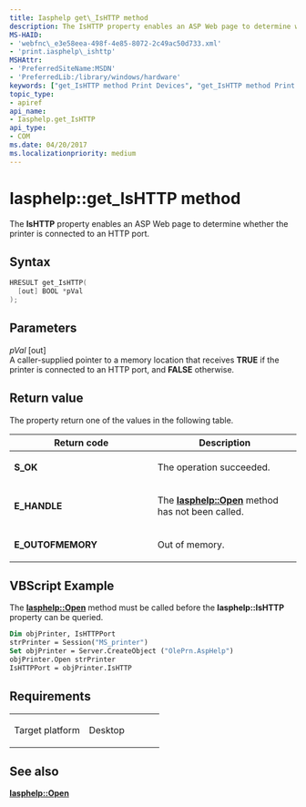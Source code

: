 ```yaml
---
title: Iasphelp get\_IsHTTP method
description: The IsHTTP property enables an ASP Web page to determine whether the printer is connected to an HTTP port.
MS-HAID:
- 'webfnc\_e3e58eea-498f-4e85-8072-2c49ac50d733.xml'
- 'print.iasphelp\_ishttp'
MSHAttr:
- 'PreferredSiteName:MSDN'
- 'PreferredLib:/library/windows/hardware'
keywords: ["get_IsHTTP method Print Devices", "get_IsHTTP method Print Devices , Iasphelp interface", "Iasphelp interface Print Devices , get_IsHTTP method"]
topic_type:
- apiref
api_name:
- Iasphelp.get_IsHTTP
api_type:
- COM
ms.date: 04/20/2017
ms.localizationpriority: medium
---
```


# Iasphelp::get\_IsHTTP method

The **IsHTTP** property enables an ASP Web page to determine whether the printer is connected to an HTTP port.

Syntax
------

```cpp
HRESULT get_IsHTTP(
  [out] BOOL *pVal
);
```

Parameters
----------

*pVal* \[out\]  
A caller-supplied pointer to a memory location that receives **TRUE** if the printer is connected to an HTTP port, and **FALSE** otherwise.

Return value
------------

The property return one of the values in the following table.

<table>
<colgroup>
<col width="50%" />
<col width="50%" />
</colgroup>
<thead>
<tr class="header">
<th>Return code</th>
<th>Description</th>
</tr>
</thead>
<tbody>
<tr class="odd">
<td><strong>S_OK</strong></td>
<td><p>The operation succeeded.</p></td>
</tr>
<tr class="even">
<td><strong>E_HANDLE</strong></td>
<td><p>The <a href="iasphelp-open.md" data-raw-source="[&lt;strong&gt;Iasphelp::Open&lt;/strong&gt;](iasphelp-open.md)"><strong>Iasphelp::Open</strong></a> method has not been called.</p></td>
</tr>
<tr class="odd">
<td><strong>E_OUTOFMEMORY</strong></td>
<td><p>Out of memory.</p></td>
</tr>
</tbody>
</table>

## VBScript Example

The [**Iasphelp::Open**](iasphelp-open.md) method must be called before the **Iasphelp::IsHTTP** property can be queried.

```vb
Dim objPrinter, IsHTTPPort
strPrinter = Session("MS_printer")
Set objPrinter = Server.CreateObject ("OlePrn.AspHelp")
objPrinter.Open strPrinter
IsHTTPPort = objPrinter.IsHTTP
```

Requirements
------------

<table>
<colgroup>
<col width="50%" />
<col width="50%" />
</colgroup>
<tbody>
<tr class="odd">
<td><p>Target platform</p></td>
<td>Desktop</td>
</tr>
</tbody>
</table>

## See also

[**Iasphelp::Open**](iasphelp-open.md)
